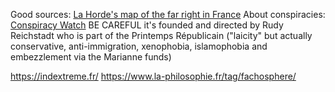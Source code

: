 Good sources:
[La Horde's map of the far right in France](https://lahorde.info/Combattre-l-extreme-droite-partout-ou-elle-s-implante-2e-edition)
About conspiracies: [Conspiracy Watch](https://www.conspiracywatch.info/) BE CAREFUL it's founded and directed by Rudy Reichstadt who is part of the Printemps Républicain ("laicity" but actually conservative, anti-immigration, xenophobia, islamophobia and embezzlement via the Marianne funds)


https://indextreme.fr/
https://www.la-philosophie.fr/tag/fachosphere/